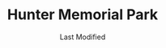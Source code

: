 ---
layout: location-page
date: Last Modified
description: "Local COVID-19 testing is available at Hunter Memorial Park in Douglasville, Georgia, USA."
permalink: "locations/georgia/douglasville/hunter-memorial-park/"
tags:
  - locations
  - georgia
title: Hunter Memorial Park
uniqueName: hunter-memorial-park
state: Georgia
stateAbbr: GA
hood: "Douglasville"
address: "8830 Gurley Rd"
city: "Douglasville"
zip: "30134"
zipsNearby: "30701 30703 30730 30732 30733 30734 30735 30746 30747 31816 31822 31830 36201 36202 36203 36204 36205 36206 36207 35959 35960 36258 36261 36855 36262 35973 36263 36264 36265 36269 36272 36273 36274 36275 36277 36278 36280 30101 30102 30103 30004 30005 30009 30022 30023 30104 30105 30301 30302 30303 30304 30305 30306 30307 30308 30309 30310 30311 30312 30313 30314 30315 30316 30317 30318 30319 30320 30321 30322 30324 30325 30326 30327 30328 30329 30330 30331 30332 30333 30334 30336 30337 30338 30339 30340 30341 30342 30343 30344 30345 30346 30348 30349 30350 30353 30354 30355 30356 30357 30358 30359 30360 30361 30362 30363 30364 30366 30368 30369 30370 30371 30374 30375 30377 30378 30380 30384 30385 30388 30392 30394 30396 30398 31106 31107 31119 31126 31131 31136 31139 31141 31145 31146 31150 31156 31192 31193 31195 31196 39901 30011 30106 30168 30002 30107 30204 30620 30108 30109 30517 30110 30205 30113 30515 30518 30519 30114 30115 30169 30112 30116 30117 30118 30119 30120 30121 30123 30124 30125 30111 30021 30206 30288 30012 30013 30094 30129 30014 30015 30016 30028 30040 30041 30019 30132 30157 30534 30030 30031 30032 30033 30034 30035 30036 30037 30133 30134 30135 30154 30026 30029 30095 30096 30097 30098 30099 30294 30137 30138 30212 30213 30139 30214 30215 30269 30270 31169 30140 30216 30542 30297 30298 30217 30219 30218 30220 30017 30222 30223 30224 30228 30229 30141 30230 30142 30548 30233 30143 30234 30018 30236 30237 30238 30144 30152 30156 30160 31144 30145 30240 30241 30261 30042 30043 30044 30045 30046 30049 30146 30047 30048 30147 30122 30038 30058 30248 30052 30250 30251 30252 30253 30126 30055 30148 30006 30007 30008 30060 30061 30062 30063 30064 30065 30066 30067 30068 30069 30090 30256 30257 30258 30655 30656 30259 30260 30287 30150 30151 30263 30264 30265 30271 30003 30010 30071 30091 30092 30093 30502 30566 30266 30054 30268 30072 30070 30127 30074 30272 30273 30274 30296 30153 30149 30161 30162 30163 30164 30165 30170 30075 30076 30077 30171 30275 30079 30276 30172 30277 30173 30080 30081 30082 30039 30078 30025 30281 30083 30086 30087 30088 30284 30024 30175 30176 30177 30178 30179 30285 30084 30085 30289 30290 30291 30180 30182 30183 30184 30185 30292 30680 30187 30293 30188 30189 30295 30073 30347 30376 30379 30386 30387 30389 30390 30399 31120 31191 31197 31198 31199 36210" 
mapUrl: "http://maps.apple.com/?q=Hunter+Memorial+Park&address=8830+Gurley+Rd,Douglasville,Georgia,30134"
locationType: Drive-thru
phone: "844-442-2681"
website: "undefined"
onlineBooking: undefined
closed: undefined
closedUpdate: May 25th, 2020
notes: "By appointment only. Requires referral from a primary health provider. Requires doctor's referral. Prioritizes health care workers. Prioritizes first responders. For individuals with symptoms."
days: Contact for hours of operation.
ctaMessage: Call 844-442-2681
ctaUrl: "tel:844-442-2681"
---
